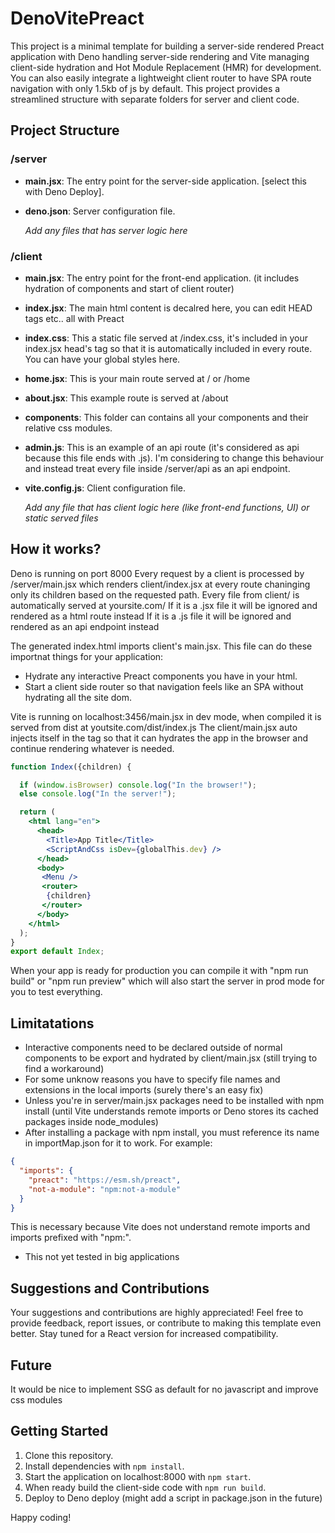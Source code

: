 # DenoVitePreact
This project is a minimal template for building a server-side rendered Preact application with Deno handling server-side rendering and Vite managing client-side hydration and Hot Module Replacement (HMR) for development.
You can also easily integrate a lightweight client router to have SPA route navigation with only 1.5kb of js by default.
This project provides a streamlined structure with separate folders for server and client code.


## Project Structure

### /server

- **main.jsx**: The entry point for the server-side application. [select this with Deno Deploy].
- **deno.json**: Server configuration file.

  *Add any files that has server logic here*


### /client

- **main.jsx**: The entry point for the front-end application. (it includes hydration of components and start of client router)
- **index.jsx**: The main html content is decalred here, you can edit HEAD tags etc.. all with Preact
- **index.css**: This a static file served at /index.css, it's included in your index.jsx head's tag so that it is automatically included in every route. You can have your global styles here.
- **home.jsx**: This is your main route served at / or /home
- **about.jsx**: This example route is served at /about
- **components**: This folder can contains all your components and their relative css modules.
- **admin.js**: This is an example of an api route (it's considered as api because this file ends with .js). I'm considering to change this behaviour and instead treat every file inside /server/api as an api endpoint.
- **vite.config.js**: Client configuration file.

  *Add any file that has client logic here (like front-end functions, UI) or static served files*
  
## How it works?
Deno is running on port 8000
Every request by a client is processed by /server/main.jsx which renders client/index.jsx at every route chaninging only its children based on the requested path.
Every file from client/ is automatically served at yoursite.com/
If it is a .jsx file it will be ignored and rendered as a html route instead
If it is a .js file it will be ignored and rendered as an api endpoint instead

The generated index.html imports client's main.jsx. This file can do these importnat things for your application:
- Hydrate any interactive Preact components you have in your html.
- Start a client side router so that navigation feels like an SPA without hydrating all the site dom.



Vite is running on localhost:3456/main.jsx in dev mode, when compiled it is served from dist at youtsite.com/dist/index.js
The client/main.jsx auto injects itself in the <head> tag so that it can hydrates the app in the browser and continue rendering whatever is needed.

```jsx
function Index({children) {

  if (window.isBrowser) console.log("In the browser!");
  else console.log("In the server!");

  return (
    <html lang="en">
      <head>
        <Title>App Title</Title>
        <ScriptAndCss isDev={globalThis.dev} />
      </head>
      <body>
       <Menu />
       <router>
        {children}
       </router>
      </body>
    </html>
  );
}
export default Index;
```

When your app is ready for production you can compile it with "npm run build" or "npm run preview" which will also start the server in prod mode for you to test everything.




## Limitatations
- Interactive components need to be declared outside of normal components to be export and hydrated by client/main.jsx (still trying to find a workaround)
- For some unknow reasons you have to specify file names and extensions in the local imports (surely there's an easy fix)
- Unless you're in server/main.jsx packages need to be installed with npm install (until Vite understands remote imports or Deno stores its cached packages inside node_modules)
-  After installing a package with npm install, you must reference its name in importMap.json for it to work. For example:

```json
{
  "imports": {
    "preact": "https://esm.sh/preact",
    "not-a-module": "npm:not-a-module"
  }
}
```


This is necessary because Vite does not understand remote imports and imports prefixed with "npm:".
- This not yet tested in big applications


## Suggestions and Contributions

Your suggestions and contributions are highly appreciated! Feel free to provide feedback, report issues, or contribute to making this template even better. Stay tuned for a React version for increased compatibility.

## Future
It would be nice to implement SSG as default for no javascript and improve css modules


## Getting Started

1. Clone this repository.
2. Install dependencies with `npm install`.
3. Start the application on localhost:8000 with `npm start`.
4. When ready build the client-side code with `npm run build`.
6. Deploy to Deno deploy (might add a script in package.json in the future)

Happy coding!


